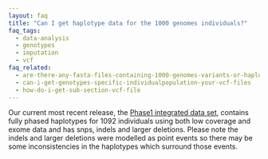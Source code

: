 ```yaml
---
layout: faq
title: "Can I get haplotype data for the 1000 genomes individuals?"
faq_tags:
  - data-analysis
  - genotypes
  - imputation
  - vcf
faq_related:
  - are-there-any-fasta-files-containing-1000-genomes-variants-or-haplotypes
  - can-i-get-genotypes-specific-individualpopulation-your-vcf-files
  - how-do-i-get-sub-section-vcf-file
---
```

                    
Our current most recent release, the [Phase1 integrated data set](http://ftp.1000genomes.ebi.ac.uk/vol1/ftp/phase1/analysis_results/integrated_call_sets/), contains fully phased haplotypes for 1092 individuals using both low coverage and exome data and has snps, indels and larger deletions. Please note the indels and larger deletions were modelled as point events so there may be some inconsistencies in the haplotypes which surround those events.
